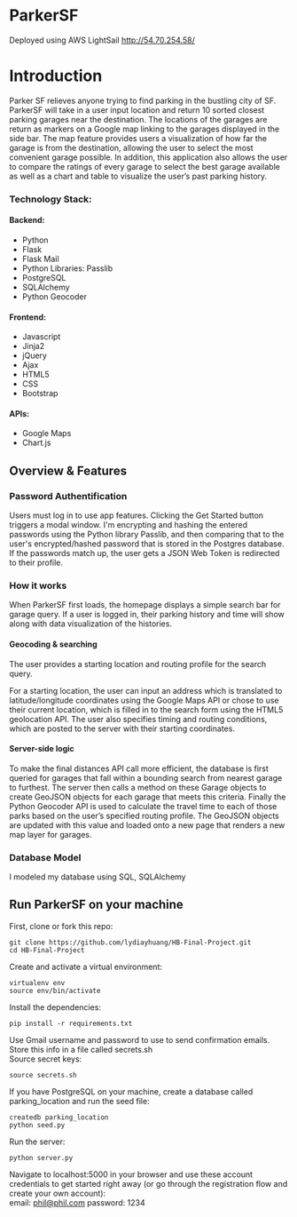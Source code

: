 # ParkerSF

Deployed using AWS LightSail http://54.70.254.58/

# Introduction

Parker SF relieves anyone trying to find parking in the bustling city of SF. ParkerSF will take in a user input location and return 10 sorted closest parking garages near the destination. The locations of the garages are return as markers on a Google map linking to the garages displayed in the side bar. The map feature provides users a visualization of how far the garage is from the destination, allowing the user to select the most convenient garage possible. In addition, this application also allows the user to compare the ratings of every garage to select the best garage available as well as a chart and table to visualize the user’s past parking history.

### Technology Stack:

#### Backend:

+ Python  
+ Flask 
+ Flask Mail  
+ Python Libraries: Passlib  
+ PostgreSQL  
+ SQLAlchemy
+ Python Geocoder

#### Frontend:

+ Javascript
+ Jinja2
+ jQuery
+ Ajax
+ HTML5
+ CSS
+ Bootstrap

#### APIs:

+ Google Maps
+ Chart.js 


## Overview & Features

### Password Authentification
Users must log in to use app features. Clicking the Get Started button triggers a modal window. I'm encrypting and hashing the entered passwords using the Python library Passlib, and then comparing that to the user's encrypted/hashed password that is stored in the Postgres database. If the passwords match up, the user gets a JSON Web Token is redirected to their profile.  

### How it works
When ParkerSF first loads, the homepage displays a simple search bar for garage query. If a user is logged in, their parking history and time will show along with data visualization of the histories.

#### Geocoding & searching
The user provides a starting location and routing profile for the search query.

For a starting location, the user can input an address which is translated to latitude/longitude coordinates using the Google Maps API or chose to use their current location, which is filled in to the search form using the HTML5 geolocation API. The user also specifies timing and routing conditions, which are posted to the server with their starting coordinates.

#### Server-side logic
To make the final distances API call more efficient, the database is first queried for garages that fall within a bounding search from nearest garage to furthest. The server then calls a method on these Garage objects to create GeoJSON objects for each garage that meets this criteria. Finally the Python Geocoder API is used to calculate the travel time to each of those parks based on the user’s specified routing profile. The GeoJSON objects are updated with this value and loaded onto a new page that renders a new map layer for garages.



### Database Model
I modeled my database using SQL, SQLAlchemy

## Run ParkerSF on your machine

First, clone or fork this repo:
```
git clone https://github.com/lydiayhuang/HB-Final-Project.git
cd HB-Final-Project
```
Create and activate a virtual environment:
```
virtualenv env
source env/bin/activate
```
Install the dependencies:
```
pip install -r requirements.txt
```
Use Gmail username and password to use to send confirmation emails. Store this info in a file called secrets.sh  
Source secret keys:  
```
source secrets.sh
```
If you have PostgreSQL on your machine, create a database called parking_location and run the seed file:
```
createdb parking_location 
python seed.py
```

Run the server:
```
python server.py
```
Navigate to localhost:5000 in your browser and use these account credentials to get started right away (or go through the registration flow and create your own account):  
email: phil@phil.com
password: 1234
